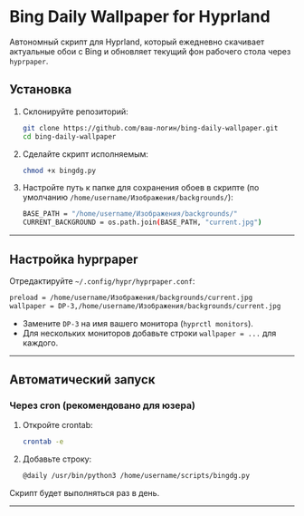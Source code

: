 # Bing Daily Wallpaper for Hyprland

Автономный скрипт для Hyprland, который ежедневно скачивает актуальные обои с Bing и обновляет текущий фон рабочего стола через `hyprpaper`.

## Установка

1. Склонируйте репозиторий:

   ```bash
   git clone https://github.com/ваш-логин/bing-daily-wallpaper.git
   cd bing-daily-wallpaper
   ```

2. Сделайте скрипт исполняемым:

   ```bash
   chmod +x bingdg.py
   ```

3. Настройте путь к папке для сохранения обоев в скрипте (по умолчанию `/home/username/Изображения/backgrounds/`):

   ```bash
   BASE_PATH = "/home/username/Изображения/backgrounds/"
   CURRENT_BACKGROUND = os.path.join(BASE_PATH, "current.jpg")
   ```

---

## Настройка hyprpaper

Отредактируйте `~/.config/hypr/hyprpaper.conf`:

   ```bash
   preload = /home/username/Изображения/backgrounds/current.jpg
   wallpaper = DP-3,/home/username/Изображения/backgrounds/current.jpg
   ```

* Замените `DP-3` на имя вашего монитора (`hyprctl monitors`).
* Для нескольких мониторов добавьте строки `wallpaper = ...` для каждого.

---

## Автоматический запуск

### Через cron (рекомендовано для юзера)

1. Откройте crontab:

   ```bash
   crontab -e
   ```

2. Добавьте строку:

   ```bash
   @daily /usr/bin/python3 /home/username/scripts/bingdg.py
   ```

Скрипт будет выполняться раз в день.

---




